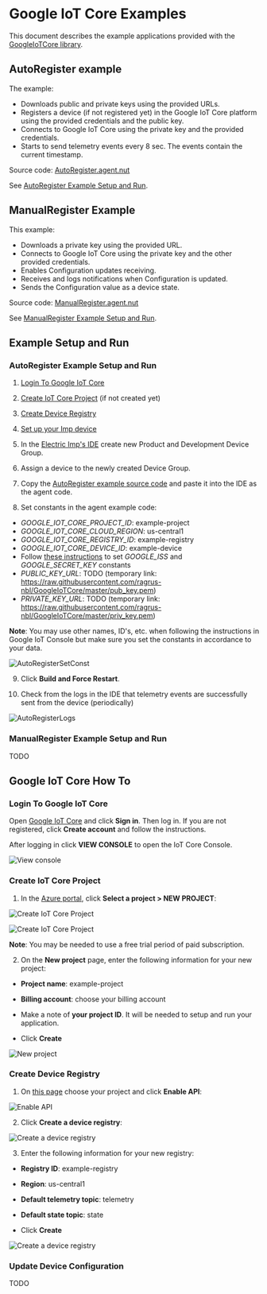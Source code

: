 # Google IoT Core Examples #

This document describes the example applications provided with the [GoogleIoTCore library](../README.md).

## AutoRegister example ##

The example:
- Downloads public and private keys using the provided URLs.
- Registers a device (if not registered yet) in the Google IoT Core platform using the provided credentials and the public key.
- Connects to Google IoT Core using the private key and the provided credentials.
- Starts to send telemetry events every 8 sec. The events contain the current timestamp.

Source code: [AutoRegister.agent.nut](./AutoRegister.agent.nut)

See [AutoRegister Example Setup and Run](#autoregister-example-setup-and-run).

## ManualRegister Example ##

This example:
- Downloads a private key using the provided URL.
- Connects to Google IoT Core using the private key and the other provided credentials.
- Enables Configuration updates receiving.
- Receives and logs notifications when Configuration is updated.
- Sends the Configuration value as a device state.

Source code: [ManualRegister.agent.nut](./ManualRegister.agent.nut)

See [ManualRegister Example Setup and Run](#manualregister-example-setup-and-run).

## Example Setup and Run ##

### AutoRegister Example Setup and Run ###

1. [Login To Google IoT Core](#login-to-google-iot-core)

2. [Create IoT Core Project](#create-iot-core-project) (if not created yet)

3. [Create Device Registry](#create-device-registry)

4. [Set up your Imp device](https://developer.electricimp.com/gettingstarted)

5. In the [Electric Imp's IDE](https://impcentral.electricimp.com) create new Product and Development Device Group.

6. Assign a device to the newly created Device Group.

7. Copy the [AutoRegister example source code](./AutoRegister.agent.nut) and paste it into the IDE as the agent code.

8. Set constants in the agent example code:
 - *GOOGLE_IOT_CORE_PROJECT_ID*: example-project
 - *GOOGLE_IOT_CORE_CLOUD_REGION*: us-central1
 - *GOOGLE_IOT_CORE_REGISTRY_ID*: example-registry
 - *GOOGLE_IOT_CORE_DEVICE_ID*: example-device
 - Follow [these instructions](https://github.com/electricimp/OAuth-2.0/tree/master/examples#setting-up-google-oauth2-for-service-accounts) to set *GOOGLE_ISS* and *GOOGLE_SECRET_KEY* constants
 - *PUBLIC_KEY_URL*: TODO (temporary link: https://raw.githubusercontent.com/ragrus-nbl/GoogleIoTCore/master/pub_key.pem)
 - *PRIVATE_KEY_URL*: TODO (temporary link: https://raw.githubusercontent.com/ragrus-nbl/GoogleIoTCore/master/priv_key.pem)
 
 **Note**: You may use other names, ID's, etc. when following the instructions in Google IoT Console but make sure you set the constants in accordance to your data.

![AutoRegisterSetConst](./example_imgs/AutoRegisterSetConst.png)

9. Click **Build and Force Restart**.

10. Check from the logs in the IDE that telemetry events are successfully sent from the device (periodically)

![AutoRegisterLogs](./example_imgs/SendMessagesLogs.png)

### ManualRegister Example Setup and Run ###

TODO

## Google IoT Core How To ##

### Login To Google IoT Core ###

Open [Google IoT Core](https://cloud.google.com/iot-core/) and click **Sign in**. Then log in.
If you are not registered, click **Create account** and follow the instructions.

After logging in click **VIEW CONSOLE** to open the IoT Core Console.

![View console](./example_imgs/ViewConsole.png)

### Create IoT Core Project ###

1. In the [Azure portal](https://portal.azure.com/), click **Select a project > NEW PROJECT**:

![Create IoT Core Project](./example_imgs/CreateProject1.png)

![Create IoT Core Project](./example_imgs/CreateProject2.png)

**Note**: You may be needed to use a free trial period of paid subscription.

2. On the **New project** page, enter the following information for your new project:

 - **Project name**: example-project

 - **Billing account**: choose your billing account
 
 - Make a note of **your project ID**. It will be needed to setup and run your application.
 
 - Click **Create**

![New project](./example_imgs/NewProject.png)

### Create Device Registry ###

1. On [this page](https://console.cloud.google.com/iot) choose your project and click **Enable API**:

![Enable API](./example_imgs/EnableAPI.png)

2. Click **Create a device registry**:

![Create a device registry](./example_imgs/CreateRegistry1.png)

3. Enter the following information for your new registry:

 - **Registry ID**: example-registry

 - **Region**: us-central1
 
 - **Default telemetry topic**: telemetry
 
 - **Default state topic**: state
 
 - Click **Create**
 
![Create a device registry](./example_imgs/CreateRegistry2.png)

### Update Device Configuration ###

TODO
